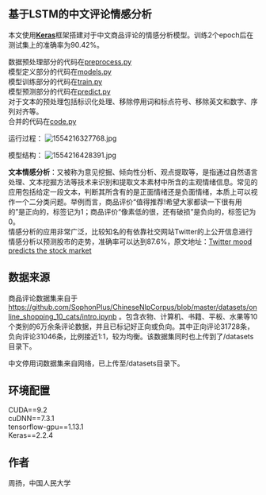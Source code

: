 ## 基于LSTM的中文评论情感分析
本文使用[**Keras**](https://keras.io/)框架搭建对于中文商品评论的情感分析模型。训练2个epoch后在测试集上的准确率为90.42%。

数据预处理部分的代码在[preprocess.py](https://github.com/yang-zhou-x/assignments/blob/master/lstm_sentiment_analysis/preprocess.py)  
模型定义部分的代码在[models.py](https://github.com/yang-zhou-x/assignments/blob/master/lstm_sentiment_analysis/models.py)  
模型训练部分的代码在[train.py](https://github.com/yang-zhou-x/assignments/blob/master/lstm_sentiment_analysis/train.py)  
模型预测部分的代码在[predict.py](https://github.com/yang-zhou-x/assignments/blob/master/lstm_sentiment_analysis/predict.py)  
对于文本的预处理包括标识化处理、移除停用词和标点符号、移除英文和数字、序列对齐等。  
合并的代码在[code.py](https://github.com/yang-zhou-x/assignments/blob/master/lstm_sentiment_analysis/code.py)

运行过程：
![1554216327768.jpg](https://i.loli.net/2019/04/02/5ca37626ad6e1.jpg)

模型结构：
![1554216428391.jpg](https://i.loli.net/2019/04/02/5ca37626ac5c0.jpg)


**文本情感分析**：又被称为意见挖掘、倾向性分析、观点提取等，是指通过自然语言处理、文本挖掘方法等技术来识别和提取文本素材中所含的主观情绪信息。常见的应用包括给定一段文本，判断其所含有的是正面情绪还是负面情绪，本质上可以视作一个二分类问题。举例而言，商品评价“值得推荐!希望大家都读一下很有用的”是正向的，标签记为1；商品评价“像素低的很，还有破损”是负向的，标签记为0。  
情感分析的应用非常广泛，比较知名的有依靠社交网站Twitter的上公开信息进行情感分析以预测股市的走势，准确率可以达到87.6%，原文地址：[Twitter mood predicts the stock market](https://arxiv.org/pdf/1010.3003.pdf)

## 数据来源
商品评论数据集来自于 https://github.com/SophonPlus/ChineseNlpCorpus/blob/master/datasets/online_shopping_10_cats/intro.ipynb
。包含衣物、计算机、书籍、平板、水果等10个类别的6万余条评论数据，并且已标记好正向或负向。其中正向评论31728条，负向评论31046条，比例接近1:1，较为均衡。该数据集同时也上传到了/datasets目录下。

中文停用词数据集来自网络，已上传至/datasets目录下。

## 环境配置
CUDA==9.2  
cuDNN==7.3.1  
tensorflow-gpu==1.13.1  
Keras==2.2.4  

## 作者
周扬，中国人民大学

